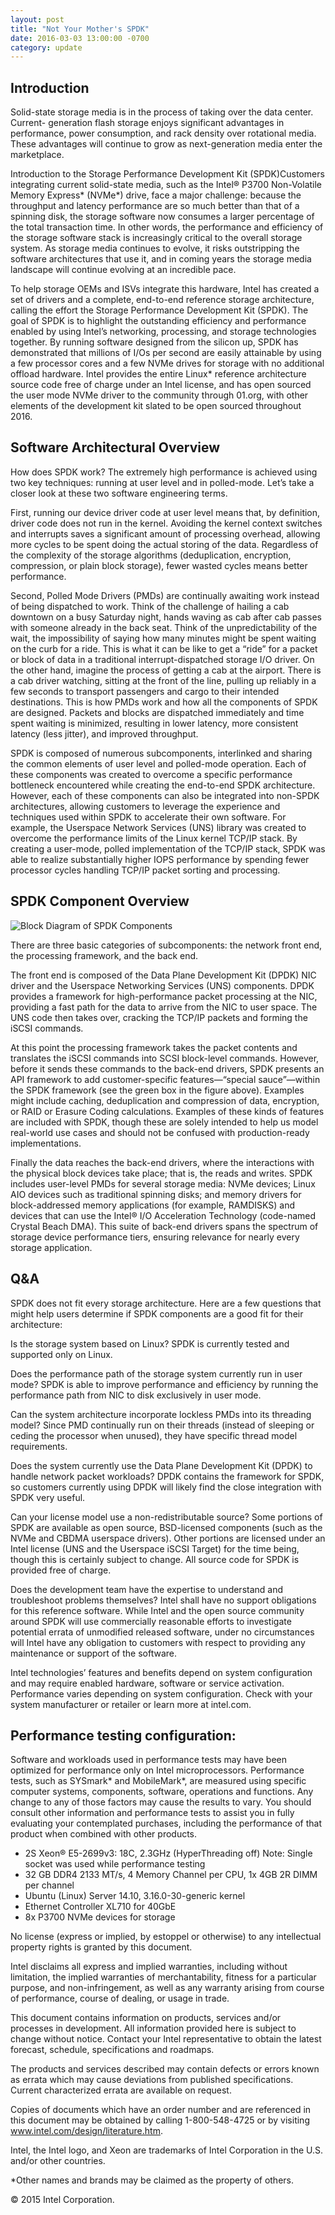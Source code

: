 ```yaml
---
layout: post
title: "Not Your Mother's SPDK"
date: 2016-03-03 13:00:00 -0700
category: update
---
```


Introduction
------------

Solid-state storage media is in the process of taking over the data center. Current- generation flash storage enjoys significant advantages in performance, power consumption, and rack density over rotational media. These advantages will continue to grow as next-generation media enter the marketplace.

Introduction to the Storage Performance Development Kit (SPDK)Customers integrating current solid-state media, such as the Intel® P3700 Non-Volatile Memory Express* (NVMe*) drive, face a major challenge: because the throughput and latency performance are so much better than that of a spinning disk, the storage software now consumes a larger percentage of the total transaction time. In other words, the performance and efficiency of the storage software stack is increasingly critical to the overall storage system. As storage media continues to evolve, it risks outstripping the software architectures that use it, and in coming years the storage media landscape will continue evolving at an incredible pace.

To help storage OEMs and ISVs integrate this hardware, Intel has created a set of drivers and a complete, end-to-end reference storage architecture, calling the effort the Storage Performance Development Kit (SPDK). The goal of SPDK is to highlight the outstanding efficiency and performance enabled by using Intel’s networking, processing, and storage technologies together. By running software designed from the silicon up, SPDK has demonstrated that millions of I/Os per second are easily attainable by using a few processor cores and a few NVMe drives for storage with no additional offload hardware. Intel provides the entire Linux* reference architecture source code free of charge under an Intel license, and has open sourced the user mode NVMe driver to the community through 01.org, with other elements of the development kit slated to be open sourced throughout 2016.

Software Architectural Overview
-------------------------------

How does SPDK work? The extremely high performance is achieved using two key techniques: running at user level and in polled-mode. Let’s take a closer look at these two software engineering terms.

First, running our device driver code at user level means that, by definition, driver code does not run in the kernel. Avoiding the kernel context switches and interrupts saves a significant amount of processing overhead, allowing more cycles to be spent doing the actual storing of the data. Regardless of the complexity of the storage algorithms (deduplication, encryption, compression, or plain block storage), fewer wasted cycles means better performance.

Second, Polled Mode Drivers (PMDs) are continually awaiting work instead of being dispatched to work. Think of the challenge of hailing a cab downtown on a busy Saturday night, hands waving as cab after cab passes with someone already in the back seat. Think of the unpredictability of the wait, the impossibility of saying how many minutes might be spent waiting on the curb for a ride. This is what it can be like to get a “ride” for a packet or block of data in a traditional interrupt-dispatched storage I/O driver. On the other hand, imagine the process of getting a cab at the airport. There is a cab driver watching, sitting at the front of the line, pulling up reliably in a few seconds to transport passengers and cargo to their intended destinations. This is how PMDs work and how all the components of SPDK are designed. Packets and blocks are dispatched immediately and time spent waiting is minimized, resulting in lower latency, more consistent latency (less jitter), and improved throughput.

SPDK is composed of numerous subcomponents, interlinked and sharing the common elements of user level and polled-mode operation. Each of these components was created to overcome a specific performance bottleneck encountered while creating the end-to-end SPDK architecture. However, each of these components can also be integrated into non-SPDK architectures, allowing customers to leverage the experience and techniques used within SPDK to accelerate their own software. For example, the Userspace Network Services (UNS) library was created to overcome the performance limits of the Linux kernel TCP/IP stack. By creating a user-mode, polled implementation of the TCP/IP stack, SPDK was able to realize substantially higher IOPS performance by spending fewer processor cycles handling TCP/IP packet sorting and processing.

SPDK Component Overview
-----------------------
![Block Diagram of SPDK Components](https://software.intel.com/sites/default/files/managed/a8/ff/introduction-to-the-storage-performance-development-kit-spdk-fig2.png)

There are three basic categories of subcomponents: the network front end, the processing framework, and the back end.

The front end is composed of the Data Plane Development Kit (DPDK) NIC driver and the Userspace Networking Services (UNS) components. DPDK provides a framework for high-performance packet processing at the NIC, providing a fast path for the data to arrive from the NIC to user space. The UNS code then takes over, cracking the TCP/IP packets and forming the iSCSI commands.

At this point the processing framework takes the packet contents and translates the iSCSI commands into SCSI block-level commands. However, before it sends these commands to the back-end drivers, SPDK presents an API framework to add customer-specific features—“special sauce”—within the SPDK framework (see the green box in the figure above). Examples might include caching, deduplication and compression of data, encryption, or RAID or Erasure Coding calculations. Examples of these kinds of features are included with SPDK, though these are solely intended to help us model real-world use cases and should not be confused with production-ready implementations.

Finally the data reaches the back-end drivers, where the interactions with the physical block devices take place; that is, the reads and writes. SPDK includes user-level PMDs for several storage media: NVMe devices; Linux AIO devices such as traditional spinning disks; and memory drivers for block-addressed memory applications (for example, RAMDISKS) and devices that can use the Intel® I/O Acceleration Technology (code-named Crystal Beach DMA). This suite of back-end drivers spans the spectrum of storage device performance tiers, ensuring relevance for nearly every storage application.

Q&A
---

SPDK does not fit every storage architecture. Here are a few questions that might help users determine if SPDK components are a good fit for their architecture:

Is the storage system based on Linux?
        SPDK is currently tested and supported only on Linux.

Does the performance path of the storage system currently run in user mode?
        SPDK is able to improve performance and efficiency by running the performance path from NIC to disk exclusively in user mode.

Can the system architecture incorporate lockless PMDs into its threading model?
        Since PMD continually run on their threads (instead of sleeping or ceding the processor when unused), they have specific thread model requirements.

Does the system currently use the Data Plane Development Kit (DPDK) to handle network packet workloads?
        DPDK contains the framework for SPDK, so customers currently using DPDK will likely find the close integration with SPDK very useful.

Can your license model use a non-redistributable source?
        Some portions of SPDK are available as open source, BSD-licensed components (such as the NVMe and CBDMA userspace drivers). Other portions are licensed under an Intel license (UNS and the Userspace iSCSI Target) for the time being, though this is certainly subject to change. All source code for SPDK is provided free of charge.

Does the development team have the expertise to understand and troubleshoot problems themselves?
        Intel shall have no support obligations for this reference software. While Intel and the open source community around SPDK will use commercially reasonable efforts to investigate potential errata of unmodified released software, under no circumstances will Intel have any obligation to customers with respect to providing any maintenance or support of the software.

Intel technologies’ features and benefits depend on system configuration and may require enabled hardware, software or service activation. Performance varies depending on system configuration. Check with your system manufacturer or retailer or learn more at intel.com.

Performance testing configuration:
----------------------------------
Software and workloads used in performance tests may have been optimized for performance only on Intel microprocessors. Performance tests, such as SYSmark* and MobileMark*, are measured using specific computer systems, components, software, operations and functions. Any change to any of those factors may cause the results to vary. You should consult other information and performance tests to assist you in fully evaluating your contemplated purchases, including the performance of that product when combined with other products.

* 2S Xeon® E5-2699v3: 18C, 2.3GHz (HyperThreading off) Note: Single socket was used while performance testing
* 32 GB DDR4 2133 MT/s, 4 Memory Channel per CPU, 1x 4GB 2R DIMM per channel
* Ubuntu (Linux) Server 14.10, 3.16.0-30-generic kernel
* Ethernet Controller XL710 for 40GbE
* 8x P3700 NVMe devices for storage

No license (express or implied, by estoppel or otherwise) to any intellectual property rights is granted by this document.

Intel disclaims all express and implied warranties, including without limitation, the implied warranties of merchantability, fitness for a particular purpose, and non-infringement, as well as any warranty arising from course of performance, course of dealing, or usage in trade.

This document contains information on products, services and/or processes in development. All information provided here is subject to change without notice. Contact your Intel representative to obtain the latest forecast, schedule, specifications and roadmaps.

The products and services described may contain defects or errors known as errata which may cause deviations from published specifications. Current characterized errata are available on request.

Copies of documents which have an order number and are referenced in this document may be obtained by calling 1-800-548-4725 or by visiting www.intel.com/design/literature.htm.

Intel, the Intel logo, and Xeon are trademarks of Intel Corporation in the U.S. and/or other countries.

*Other names and brands may be claimed as the property of others.

© 2015 Intel Corporation.

